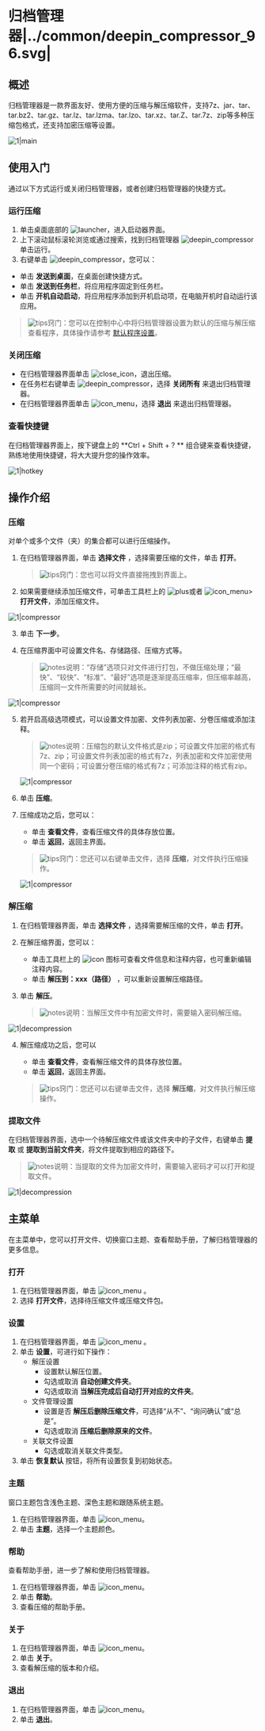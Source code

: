 # 归档管理器|../common/deepin_compressor_96.svg|

## 概述


归档管理器是一款界面友好、使用方便的压缩与解压缩软件，支持7z、jar、tar、tar.bz2、tar.gz、tar.lz、tar.lzma、tar.lzo、tar.xz、tar.Z、tar.7z、zip等多种压缩包格式，还支持加密压缩等设置。

![1|main](fig/main.png)



## 使用入门

通过以下方式运行或关闭归档管理器，或者创建归档管理器的快捷方式。

### 运行压缩

1. 单击桌面底部的 ![launcher](../common/deepin_launcher.svg)，进入启动器界面。
2. 上下滚动鼠标滚轮浏览或通过搜索，找到归档管理器 ![deepin_compressor](../common/deepin_compressor.svg)单击运行。
3. 右键单击 ![deepin_compressor](../common/deepin_compressor.svg)，您可以：
 - 单击 **发送到桌面**，在桌面创建快捷方式。
 - 单击 **发送到任务栏**，将应用程序固定到任务栏。
 - 单击 **开机自动启动**，将应用程序添加到开机启动项，在电脑开机时自动运行该应用。

> ![tips](../common/tips.svg)窍门：您可以在控制中心中将归档管理器设置为默认的压缩与解压缩查看程序，具体操作请参考 [默认程序设置](dman:///dde#默认程序设置)。

### 关闭压缩

- 在归档管理器界面单击  ![close_icon](../common/close_icon.svg)，退出压缩。
- 在任务栏右键单击 ![deepin_compressor](../common/deepin_compressor.svg)，选择 **关闭所有** 来退出归档管理器。
- 在归档管理器界面单击 ![icon_menu](../common/icon_menu.svg)，选择 **退出** 来退出归档管理器。

### 查看快捷键

在归档管理器界面上，按下键盘上的 **Ctrl + Shift + ? ** 组合键来查看快捷键，熟练地使用快捷键，将大大提升您的操作效率。

![1|hotkey](fig/hotkey.png)

## 操作介绍

### 压缩

对单个或多个文件（夹）的集合都可以进行压缩操作。

1. 在归档管理器界面，单击 **选择文件** ，选择需要压缩的文件，单击 **打开**。

   > ![tips](../common/tips.svg)窍门：您也可以将文件直接拖拽到界面上。
   
2. 如果需要继续添加压缩文件，可单击工具栏上的 ![plus](../common/icon_plus.svg)或者  ![icon_menu](../common/icon_menu.svg)> **打开文件**，添加压缩文件。

![1|compressor](fig/compress_add.png)

3. 单击 **下一步**。
4. 在压缩界面中可设置文件名、存储路径、压缩方式等。
   
   > ![notes](../common/notes.svg)说明：“存储”选项只对文件进行打包，不做压缩处理；“最快”、“较快”、“标准”、“最好”选项是逐渐提高压缩率，但压缩率越高，压缩同一文件所需要的时间就越长。

![1|compressor](fig/compressfile1.png)

5. 若开启高级选项模式，可以设置文件加密、文件列表加密、分卷压缩或添加注释。

   > ![notes](../common/notes.svg)说明：压缩包的默认文件格式是zip；可设置文件加密的格式有7z、zip；可设置文件列表加密的格式有7z，列表加密和文件加密使用同一个密码；可设置分卷压缩的格式有7z；可添加注释的格式有zip。

   ![1|compressor](fig/compressfile2.png)

6. 单击 **压缩**。
7. 压缩成功之后，您可以：
   - 单击 **查看文件**，查看压缩文件的具体存放位置。
   - 单击 **返回**，返回主界面。
   
   > ![tips](../common/tips.svg)窍门：您还可以右键单击文件，选择 **压缩**，对文件执行压缩操作。
   
   ![1|compressor](fig/compress_success.png)


### 解压缩

1. 在归档管理器界面，单击 **选择文件** ，选择需要解压缩的文件，单击 **打开**。
2. 在解压缩界面，您可以：
   - 单击工具栏上的 ![icon](fig/annotation.png) 图标可查看文件信息和注释内容，也可重新编辑注释内容。
   - 单击 **解压到：xxx（路径）** ，可以重新设置解压缩路径。

3. 单击 **解压**。

   > ![notes](../common/notes.svg)说明：当解压文件中有加密文件时，需要输入密码解压缩。

![1|decompression](fig/decompression.png)

4. 解压缩成功之后，您可以
   - 单击 **查看文件**，查看解压缩文件的具体存放位置。
   - 单击 **返回**，返回主界面。

   > ![tips](../common/tips.svg)窍门：您还可以右键单击文件，选择 **解压缩**，对文件执行解压缩操作。

  

### 提取文件

在归档管理器界面，选中一个待解压缩文件或该文件夹中的子文件，右键单击 **提取** 或 **提取到当前文件夹**，将文件提取到相应的路径下。

> ![notes](../common/notes.svg)说明：当提取的文件为加密文件时，需要输入密码才可以打开和提取文件。

![1|decompression](fig/extract.png)


## 主菜单

在主菜单中，您可以打开文件、切换窗口主题、查看帮助手册，了解归档管理器的更多信息。

### 打开
1. 在归档管理器界面，单击  ![icon_menu](../common/icon_menu.svg) 。
2. 选择 **打开文件**，选择待压缩文件或压缩文件包。

### 设置

1. 在归档管理器界面，单击  ![icon_menu](../common/icon_menu.svg) 。
2. 单击 **设置**，可进行如下操作：
   - 解压设置
     + 设置默认解压位置。
     + 勾选或取消 **自动创建文件夹**。
     + 勾选或取消 **当解压完成后自动打开对应的文件夹**。
   - 文件管理设置
     + 设置是否 **解压后删除压缩文件**，可选择“从不”、“询问确认”或“总是”。
     + 勾选或取消 **压缩后删除原来的文件**。
   - 关联文件设置
     + 勾选或取消关联文件类型。
3. 单击 **恢复默认** 按钮，将所有设置恢复到初始状态。


### 主题

窗口主题包含浅色主题、深色主题和跟随系统主题。

1. 在归档管理器界面，单击 ![icon_menu](../common/icon_menu.svg)。
2. 单击 **主题**，选择一个主题颜色。

### 帮助

查看帮助手册，进一步了解和使用归档管理器。

1. 在归档管理器界面，单击 ![icon_menu](../common/icon_menu.svg)。
2. 单击 **帮助**。
3. 查看压缩的帮助手册。


### 关于

1. 在归档管理器界面，单击 ![icon_menu](../common/icon_menu.svg)。
2. 单击 **关于**。
3. 查看解压缩的版本和介绍。

### 退出

1. 在归档管理器界面，单击 ![icon_menu](../common/icon_menu.svg)。
2. 单击 **退出**。
